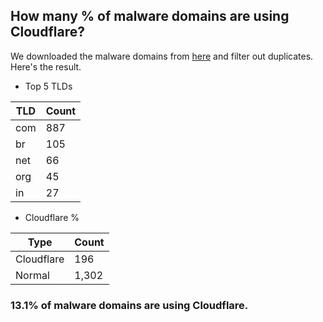 ## How many % of malware domains are using Cloudflare?


We downloaded the malware domains from [here](https://urlhaus.abuse.ch) and filter out duplicates.
Here's the result.


[//]: # (start replacement)


- Top 5 TLDs

| TLD | Count |
| --- | --- |
| com | 887 |
| br | 105 |
| net | 66 |
| org | 45 |
| in | 27 |


- Cloudflare %

| Type | Count |
| --- | --- |
| Cloudflare | 196 |
| Normal | 1,302 |


### 13.1% of malware domains are using Cloudflare.